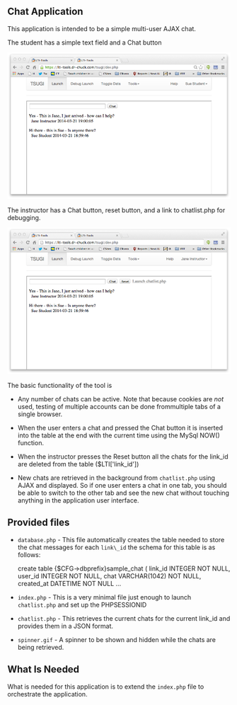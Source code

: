 
Chat Application
----------------

This application is intended to be a simple multi-user AJAX chat.

The student has a simple text field and a Chat button

![Student chat](student_chat.png)

The instructor has a Chat button, reset button, and a link to chatlist.php
for debugging.

![Instructor chat](instructor_chat.png)

The basic functionality of the tool is

* Any number of chats can be active.   Note that because cookies are *not*
used, testing of multiple accounts can be done frommultiple tabs of a single
browser.

* When the user enters a chat and pressed the Chat button it is inserted 
into the table at the end with the current time using the MySql NOW() function.

* When the instructor presses the Reset button all the chats for the 
link\_id are deleted from the table ($LTI['link\_id'])

* New chats are retrieved in the background from `chatlist.php` using AJAX
and displayed.   So if one user enters a chat in one tab, you should be able
to switch to the other tab and see the new chat without touching anything in
the application user interface.

Provided files
---------------

* `database.php` - This file automatically creates the table needed to store
the chat messages for each `link\_id` the schema for this table is as follows:

    create table {$CFG->dbprefix}sample_chat (
        link_id     INTEGER NOT NULL,
        user_id     INTEGER NOT NULL,
        chat        VARCHAR(1042) NOT NULL,
        created_at  DATETIME NOT NULL
    ...

* `index.php` - This is a very minimal file just enough to 
launch `chatlist.php` and set up the PHPSESSIONID

* `chatlist.php` - This retrieves the current chats for the 
current link\_id and provides them in a JSON format.

* `spinner.gif` - A spinner to be shown and hidden while the chats are being 
retrieved.

What Is Needed
--------------

What is needed for this application is to extend the `index.php` 
file to orchestrate the application.

